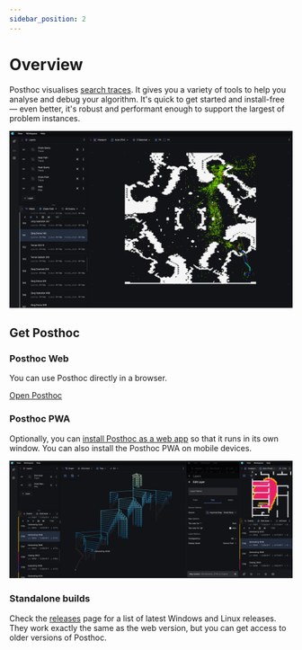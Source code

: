 ```yaml
---
sidebar_position: 2
---
```


# Overview

Posthoc visualises [search traces](/docs/search-trace). It gives you a variety of
tools to help you analyse and debug your algorithm. It's quick to get started and
install-free &mdash; even better, it's robust and performant enough to support the
largest of problem instances.

![Complex view](../complex-view.png)

## Get Posthoc

### Posthoc Web

You can use Posthoc directly in a browser.

[Open Posthoc](https://posthoc.pathfinding.ai)

### Posthoc PWA

Optionally, you can [install Posthoc as a web app](https://developer.mozilla.org/en-US/docs/Web/Progressive_web_apps/Guides/Installing) so that it runs in its own window. You can also install the Posthoc PWA on mobile devices.

![Alt text](image-1.png)

### Standalone builds

Check the [releases](https://github.com/path-visualiser/app/releases) page for a list of latest Windows and Linux releases. They work exactly the same as the web version, but you can get access to older versions of Posthoc.
